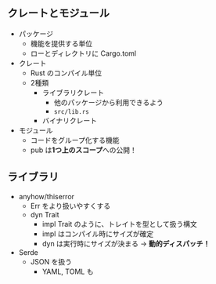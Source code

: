 ## クレートとモジュール

- パッケージ
  - 機能を提供する単位
  - ローとディレクトリに Cargo.toml
- クレート
  - Rust のコンパイル単位
  - 2種類
    - ライブラリクレート
      - 他のパッケージから利用できるよう
      - `src/lib.rs`
    - バイナリクレート
- モジュール
  - コードをグループ化する機能
  - pub は**1つ上のスコープ**への公開！

## ライブラリ

- anyhow/thiserror
  - Err をより扱いやすくする
  - dyn Trait
    - impl Trait のように、トレイトを型として扱う構文
    - impl はコンパイル時にサイズが確定
    - dyn は実行時にサイズが決まる → **動的ディスパッチ！**
- Serde
  - JSON を扱う
    - YAML, TOML も
